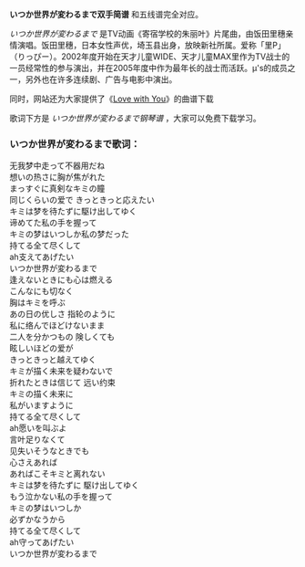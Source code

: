 

**いつか世界が変わるまで双手简谱** 和五线谱完全对应。

_いつか世界が変わるまで_
是TV动画《寄宿学校的朱丽叶》片尾曲，由饭田里穗亲情演唱。饭田里穗，日本女性声优，埼玉县出身，放映新社所属。爱称「里P」（りっぴー）。2002年度开始在天才儿童WIDE、天才儿童MAX里作为TV战士的一员经常性的参与演出，并在2005年度中作为最年长的战士而活跃。μ's的成员之一，另外也在许多连续剧、广告与电影中演出。

同时，网站还为大家提供了《[Love with You](Music-9798-Love-with-You-寄宿学校的朱丽叶OP.html "Love
with You")》的曲谱下载

歌词下方是 _いつか世界が変わるまで钢琴谱_ ，大家可以免费下载学习。

### いつか世界が変わるまで歌词：

无我梦中走って不器用だね  
想いの热さに胸が焦がれた  
まっすぐに真剣なキミの瞳  
同じくらいの爱で きっときっと応えたい  
キミは梦を待たずに駆け出してゆく  
谛めてた私の手を握って  
キミの梦はいつしか私の梦だった  
持てる全て尽くして  
ah支えてあげたい  
いつか世界が変わるまで  
逢えないときにも心は燃える  
こんなにも切なく  
胸はキミを呼ぶ  
あの日の优しさ 指轮のように  
私に络んでほどけないまま  
二人を分かつもの 険しくても  
眩しいほどの爱が  
きっときっと越えてゆく  
キミが描く未来を疑わないで  
折れたときは信じて 远い约束  
キミの描く未来に  
私がいますように  
持てる全て尽くして  
ah愿いを叫ぶよ  
言叶足りなくて  
见失いそうなときでも  
心さえあれば  
あればこそキミと离れない  
キミは梦を待たずに 駆け出してゆく  
もう泣かない私の手を握って  
キミの梦はいつしか  
必ずかなうから  
持てる全て尽くして  
ah守ってあげたい  
いつか世界が変わるまで

